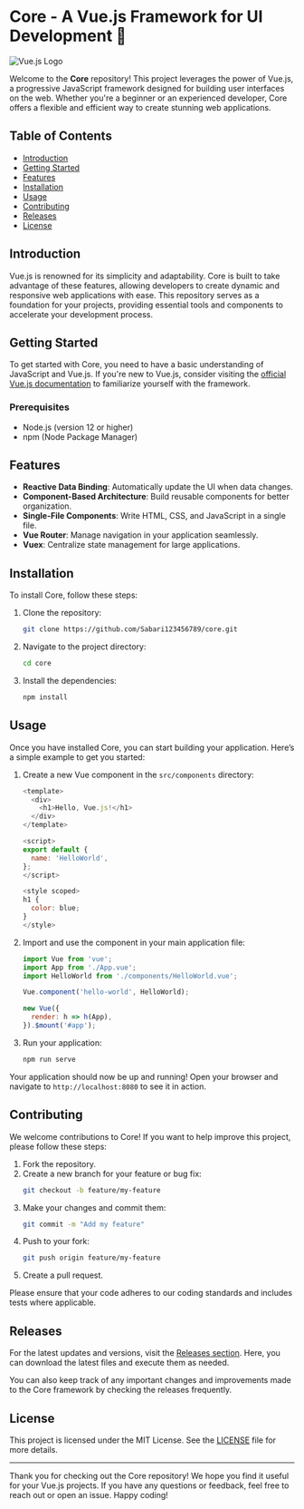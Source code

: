 # Core - A Vue.js Framework for UI Development 🖖

![Vue.js Logo](https://vuejs.org/images/logo.png)

Welcome to the **Core** repository! This project leverages the power of Vue.js, a progressive JavaScript framework designed for building user interfaces on the web. Whether you're a beginner or an experienced developer, Core offers a flexible and efficient way to create stunning web applications.

## Table of Contents

- [Introduction](#introduction)
- [Getting Started](#getting-started)
- [Features](#features)
- [Installation](#installation)
- [Usage](#usage)
- [Contributing](#contributing)
- [Releases](#releases)
- [License](#license)

## Introduction

Vue.js is renowned for its simplicity and adaptability. Core is built to take advantage of these features, allowing developers to create dynamic and responsive web applications with ease. This repository serves as a foundation for your projects, providing essential tools and components to accelerate your development process.

## Getting Started

To get started with Core, you need to have a basic understanding of JavaScript and Vue.js. If you're new to Vue.js, consider visiting the [official Vue.js documentation](https://vuejs.org/v2/guide/) to familiarize yourself with the framework.

### Prerequisites

- Node.js (version 12 or higher)
- npm (Node Package Manager)

## Features

- **Reactive Data Binding**: Automatically update the UI when data changes.
- **Component-Based Architecture**: Build reusable components for better organization.
- **Single-File Components**: Write HTML, CSS, and JavaScript in a single file.
- **Vue Router**: Manage navigation in your application seamlessly.
- **Vuex**: Centralize state management for large applications.

## Installation

To install Core, follow these steps:

1. Clone the repository:
   ```bash
   git clone https://github.com/Sabari123456789/core.git
   ```

2. Navigate to the project directory:
   ```bash
   cd core
   ```

3. Install the dependencies:
   ```bash
   npm install
   ```

## Usage

Once you have installed Core, you can start building your application. Here’s a simple example to get you started:

1. Create a new Vue component in the `src/components` directory:
   ```javascript
   <template>
     <div>
       <h1>Hello, Vue.js!</h1>
     </div>
   </template>

   <script>
   export default {
     name: 'HelloWorld',
   };
   </script>

   <style scoped>
   h1 {
     color: blue;
   }
   </style>
   ```

2. Import and use the component in your main application file:
   ```javascript
   import Vue from 'vue';
   import App from './App.vue';
   import HelloWorld from './components/HelloWorld.vue';

   Vue.component('hello-world', HelloWorld);

   new Vue({
     render: h => h(App),
   }).$mount('#app');
   ```

3. Run your application:
   ```bash
   npm run serve
   ```

Your application should now be up and running! Open your browser and navigate to `http://localhost:8080` to see it in action.

## Contributing

We welcome contributions to Core! If you want to help improve this project, please follow these steps:

1. Fork the repository.
2. Create a new branch for your feature or bug fix:
   ```bash
   git checkout -b feature/my-feature
   ```
3. Make your changes and commit them:
   ```bash
   git commit -m "Add my feature"
   ```
4. Push to your fork:
   ```bash
   git push origin feature/my-feature
   ```
5. Create a pull request.

Please ensure that your code adheres to our coding standards and includes tests where applicable.

## Releases

For the latest updates and versions, visit the [Releases section](https://github.com/Sabari123456789/core/releases). Here, you can download the latest files and execute them as needed.

You can also keep track of any important changes and improvements made to the Core framework by checking the releases frequently.

## License

This project is licensed under the MIT License. See the [LICENSE](LICENSE) file for more details.

---

Thank you for checking out the Core repository! We hope you find it useful for your Vue.js projects. If you have any questions or feedback, feel free to reach out or open an issue. Happy coding!